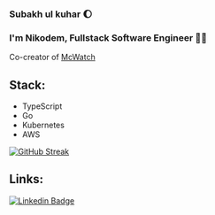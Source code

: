 ### Subakh ul kuhar 🌔

### I'm Nikodem, Fullstack Software Engineer 👋🤓
Co-creator of [McWatch](https://github.com/mcu-timeline)

## Stack: 
- TypeScript
- Go
- Kubernetes
- AWS

[![GitHub Streak](https://streak-stats.demolab.com?user=nikodem-wrona)](https://git.io/streak-stats)

## Links:
[![Linkedin Badge](https://img.shields.io/badge/-Nikodem%20Wrona-0072b1?style=flat&logo=Linkedin&logoColor=white)](https://www.linkedin.com/in/nikodem-wrona/ "Connect on LinkedIn")


